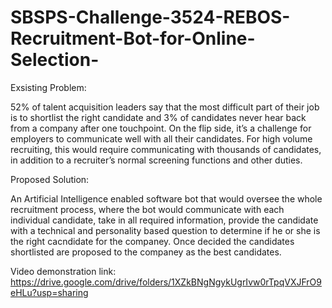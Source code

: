 # SBSPS-Challenge-3524-REBOS-Recruitment-Bot-for-Online-Selection-

Exsisting Problem:

52% of talent acquisition leaders say that the most difficult part of their job
is to shortlist the right candidate and 3% of candidates never hear back
from a company after one touchpoint. On the flip side, it’s a challenge for
employers to communicate well with all their candidates. For high volume
recruiting, this would require communicating with thousands of candidates,
in addition to a recruiter’s normal screening functions and other duties.

Proposed Solution:

An Artificial Intelligence enabled software bot that would oversee the whole
recruitment process, where the bot would communicate with each
individual candidate, take in all required information, provide the candidate
with a technical and personality based question to determine if he or she is
the right cacndidate for the companey. Once decided the candidates
shortlisted are proposed to the companey as the best candidates.

Video demonstration link: https://drive.google.com/drive/folders/1XZkBNgNgykUgrIvw0rTpqVXJFrO9eHLu?usp=sharing
